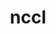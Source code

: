 ---
title: "nccl"
layout: cache
categories: [package, develop-2024-03-24]
meta: {"versions": ["2.20.3-1"], "compilers": ["gcc@=11.4.0"], "oss": ["ubuntu22.04"], "platforms": ["linux"], "targets": ["x86_64_v3"], "stacks": ["ml-linux-x86_64-cuda", "root"], "num_specs": 3, "num_specs_by_stack": {"ml-linux-x86_64-cuda": 3, "root": 3}}
spec_details: [{"hash": "m2loxcp6vmtkpouc4j3efiws2zpw56jq", "compiler": "gcc@=11.4.0", "versions": ["2.20.3-1"], "os": "ubuntu22.04", "platform": "linux", "target": "x86_64_v3", "variants": ["build_system=makefile", "+cuda", "cuda_arch=80"], "stacks": ["ml-linux-x86_64-cuda", "root"], "size": "-", "tarball": "https://binaries.spack.io/releases/develop-2024-03-24/build_cache/linux-ubuntu22.04-x86_64_v3/gcc-11.4.0/nccl-2.20.3-1/linux-ubuntu22.04-x86_64_v3-gcc-11.4.0-nccl-2.20.3-1-m2loxcp6vmtkpouc4j3efiws2zpw56jq.spack"}, {"hash": "62fc2xjmjy2kilbhgkz7xoidjengoul4", "compiler": "gcc@=11.4.0", "versions": ["2.20.3-1"], "os": "ubuntu22.04", "platform": "linux", "target": "x86_64_v3", "variants": ["build_system=makefile", "+cuda", "cuda_arch=80"], "stacks": ["ml-linux-x86_64-cuda", "root"], "size": "-", "tarball": "https://binaries.spack.io/releases/develop-2024-03-24/build_cache/linux-ubuntu22.04-x86_64_v3/gcc-11.4.0/nccl-2.20.3-1/linux-ubuntu22.04-x86_64_v3-gcc-11.4.0-nccl-2.20.3-1-62fc2xjmjy2kilbhgkz7xoidjengoul4.spack"}, {"hash": "qps4c2dqcfg6rexqils6sja5jj4rcsee", "compiler": "gcc@=11.4.0", "versions": ["2.20.3-1"], "os": "ubuntu22.04", "platform": "linux", "target": "x86_64_v3", "variants": ["build_system=makefile", "+cuda", "cuda_arch=80"], "stacks": ["ml-linux-x86_64-cuda", "root"], "size": "-", "tarball": "https://binaries.spack.io/releases/develop-2024-03-24/build_cache/linux-ubuntu22.04-x86_64_v3/gcc-11.4.0/nccl-2.20.3-1/linux-ubuntu22.04-x86_64_v3-gcc-11.4.0-nccl-2.20.3-1-qps4c2dqcfg6rexqils6sja5jj4rcsee.spack"}]
---